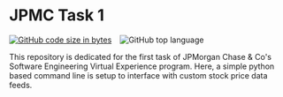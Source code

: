 # JPMC Task 1
[![GitHub code size in bytes](https://img.shields.io/github/languages/code-size/Jishnnu/JPMC-Task-1)](https://github.com/Jishnnu/JPMC-Task-1) &ensp; ![GitHub top language](https://img.shields.io/github/languages/top/Jishnnu/JPMC-Task-1) 

This repository is dedicated for the first task of JPMorgan Chase & Co's Software Engineering Virtual Experience program. Here, a simple python based command line is setup to interface with custom stock price data feeds.
